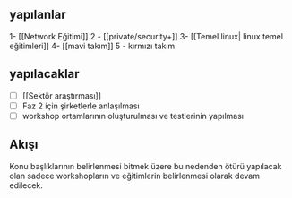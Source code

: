 ## yapılanlar
1- [[Network Eğitimi]]
2 - [[private/security+]]
3- [[Temel linux| linux temel eğitimleri]]
4- [[mavi takım]] 
5 - kırmızı takım
## yapılacaklar

- [ ] [[Sektör araştırması]]
- [ ] Faz 2 için şirketlerle anlaşılması
- [ ] workshop ortamlarının oluşturulması ve testlerinin yapılması
## Akışı
Konu başlıklarının belirlenmesi bitmek üzere bu nedenden ötürü yapılacak olan sadece workshopların ve eğitimlerin belirlenmesi olarak devam edilecek. 